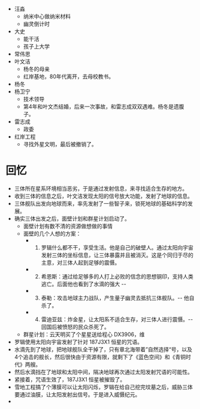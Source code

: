 - 汪淼
	- 纳米中心做纳米材料
	- 幽灵倒计时
- 大史
	- 能干活
	- 孩子上大学
- 常伟思
- 叶文洁
	- 杨冬的母亲
	- 红岸基地，80年代离开，去母校教书。
- 杨冬
- 杨卫宁
	- 技术领导
	- 第4年和叶文杰结婚，后来一次事故，和雷志成双双遇难。杨冬是遗腹子。
- 雷志成
	- 政委
- 红岸工程
	- 寻找外星文明，最后被撤销了。

# 回忆
- 三体所在星系环境相当恶劣，于是通过发射信息，来寻找适合生存的地方。
- 收到三体的信息之后，叶文洁发现太阳的信号放大功能，发射了地球的信息。
- 三体舰队出发向地球而来，率先发射了一些智子来，锁死地球的基础科学的发展。
- 确实三体出发之后，面壁计划和群星计划启动了。
	- 面壁计划有数不清的资源做想做的事情
	- 面壁的几个人想的方案：
		- 1. 罗辑什么都不干，享受生活。他是自己的破壁人。通过太阳向宇宙发射三体的坐标信息，让三体暴露并且被消灭。这是个同归于尽的主意，对三体人起到足够的震慑。
		- 2. 希恩斯：通过给足够多的人打上必败的信念的思想钢印，支持人类逃亡。后面他也看到了水滴的强大 -- 
		- 3. 泰勒：攻击地球主力战队，产生量子幽灵去抵抗三体舰队。-- 他自杀了。
		- 4. 雷迪亚兹：炸金星，让太阳系不适合生存，对三体人进行震慑。-- 回国后被愤怒的民众杀死了。
	- 群星计划：云天明买了个星星送给程心 DX3906，维
- 罗辑使用太阳向宇宙发射了针对 187J3X1 恒星的咒语。
- 水滴先到了地球，把地球舰队全干掉了，只有章北海带着”自然选择“号，以及4个追击的舰长，然后很快由于资源有限，就剩下了《蓝色空间》和《青铜时代》两艘。
- 然后水滴挡在了地球和太阳中间，隔决地球再次通过太阳发射咒语的可能性。
- 紧接着，咒语生效了，187J3X1 恒星被摧毁了。
- 雪地工程搞了个薄膜可以让太阳闪烁，罗辑在给自己挖完坟墓之后，威胁三体要通过油膜，让太阳发射出信号。于是进入威慑纪元。
- 